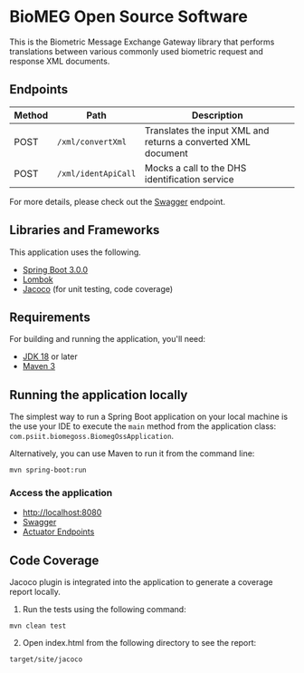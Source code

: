 # BioMEG Open Source Software
This is the Biometric Message Exchange Gateway library that performs translations between various commonly used
biometric request and response XML documents.

## Endpoints
| Method | Path                | Description                                                   |
|--------|---------------------|---------------------------------------------------------------|
| POST   | `/xml/convertXml`   | Translates the input XML and returns a converted XML document |
| POST   | `/xml/identApiCall` | Mocks a call to the DHS identification service                |

For more details, please check out the [Swagger](http://localhost:8080/swagger-ui/index.html) endpoint.

## Libraries and Frameworks
This application uses the following.

- [Spring Boot 3.0.0](https://spring.io/projects/spring-boot)
- [Lombok](https://projectlombok.org/)
- [Jacoco](https://www.jacoco.org/jacoco/trunk/index.html) (for unit testing, code coverage)

## Requirements
For building and running the application, you'll need:

- [JDK 18](https://openjdk.org/projects/jdk/) or later
- [Maven 3](https://maven.apache.org)

## Running the application locally
The simplest way to run a Spring Boot application on your local machine is the use your IDE to execute the `main` method
from the application class: `com.psiit.biomegoss.BiomegOssApplication`.

Alternatively, you can use Maven to run it from the command line:
```shell
mvn spring-boot:run
```

### Access the application
- [http://localhost:8080](http://localhost:8080)
- [Swagger](http://localhost:8080/swagger-ui/index.html)
- [Actuator Endpoints](http://localhost:8080/actuator/)

## Code Coverage

Jacoco plugin is integrated into the application to generate a coverage report locally.

1. Run the tests using the following command:

```shell
mvn clean test
```
2. Open index.html from the following directory to see the report:
```shell
target/site/jacoco
```